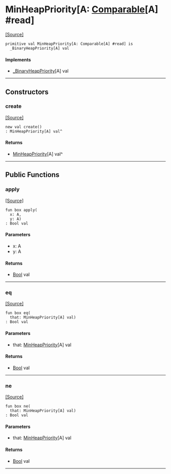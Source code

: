 # MinHeapPriority\[A: [Comparable](builtin-Comparable.md)\[A\] #read\]
<span class="source-link">[[Source]](src/collections/heap.md#L139)</span>
```pony
primitive val MinHeapPriority[A: Comparable[A] #read] is
  _BinaryHeapPriority[A] val
```

#### Implements

* [_BinaryHeapPriority](collections-_BinaryHeapPriority.md)\[A\] val

---

## Constructors

### create
<span class="source-link">[[Source]](src/collections/heap.md#L139)</span>


```pony
new val create()
: MinHeapPriority[A] val^
```

#### Returns

* [MinHeapPriority](collections-MinHeapPriority.md)\[A\] val^

---

## Public Functions

### apply
<span class="source-link">[[Source]](src/collections/heap.md#L140)</span>


```pony
fun box apply(
  x: A,
  y: A)
: Bool val
```
#### Parameters

*   x: A
*   y: A

#### Returns

* [Bool](builtin-Bool.md) val

---

### eq
<span class="source-link">[[Source]](src/collections/heap.md#L140)</span>


```pony
fun box eq(
  that: MinHeapPriority[A] val)
: Bool val
```
#### Parameters

*   that: [MinHeapPriority](collections-MinHeapPriority.md)\[A\] val

#### Returns

* [Bool](builtin-Bool.md) val

---

### ne
<span class="source-link">[[Source]](src/collections/heap.md#L140)</span>


```pony
fun box ne(
  that: MinHeapPriority[A] val)
: Bool val
```
#### Parameters

*   that: [MinHeapPriority](collections-MinHeapPriority.md)\[A\] val

#### Returns

* [Bool](builtin-Bool.md) val

---

